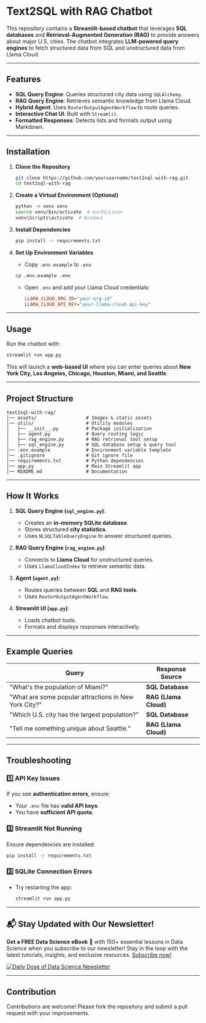 # Text2SQL with RAG Chatbot

This repository contains a **Streamlit-based chatbot** that leverages **SQL databases** and **Retrieval-Augmented Generation (RAG)** to provide answers about major U.S. cities. The chatbot integrates **LLM-powered query engines** to fetch structured data from SQL and unstructured data from Llama Cloud.

---

## **Features**
- **SQL Query Engine**: Queries structured city data using `SQLAlchemy`.
- **RAG Query Engine**: Retrieves semantic knowledge from Llama Cloud.
- **Hybrid Agent**: Uses `RouterOutputAgentWorkflow` to route queries.
- **Interactive Chat UI**: Built with `Streamlit`.
- **Formatted Responses**: Detects lists and formats output using Markdown.

---

## **Installation**

1. **Clone the Repository**
   ```bash
   git clone https://github.com/yourusername/text2sql-with-rag.git
   cd text2sql-with-rag
   ```

2. **Create a Virtual Environment (Optional)**
   ```bash
   python -m venv venv
   source venv/bin/activate  # macOS/Linux
   venv\Scripts\activate  # Windows
   ```

3. **Install Dependencies**
   ```bash
   pip install -r requirements.txt
   ```

4. **Set Up Environment Variables**
   - Copy `.env.example` to `.env`
   ```bash
   cp .env.example .env
   ```
   - Open `.env` and add your Llama Cloud credentials:
     ```ini
     LLAMA_CLOUD_ORG_ID="your-org-id"
     LLAMA_CLOUD_API_KEY="your-llama-cloud-api-key"
     ```

---

## **Usage**
Run the chatbot with:
```bash
streamlit run app.py
```
This will launch a **web-based UI** where you can enter queries about **New York City, Los Angeles, Chicago, Houston, Miami, and Seattle**.

---

## **Project Structure**
```
text2sql-with-rag/
│── assets/                  # Images & static assets
│── utils/                   # Utility modules
│   ├── __init__.py          # Package initialization
│   ├── agent.py             # Query routing logic
│   ├── rag_engine.py        # RAG retrieval tool setup
│   ├── sql_engine.py        # SQL database setup & query tool
│── .env.example             # Environment variable template
│── .gitignore               # Git ignore file
│── requirements.txt         # Python dependencies
│── app.py                   # Main Streamlit app
│── README.md                # Documentation
```

---

## **How It Works**
1. **SQL Query Engine (`sql_engine.py`)**:
   - Creates an **in-memory SQLite database**.
   - Stores structured **city statistics**.
   - Uses `NLSQLTableQueryEngine` to answer structured queries.

2. **RAG Query Engine (`rag_engine.py`)**:
   - Connects to **Llama Cloud** for unstructured queries.
   - Uses `LlamaCloudIndex` to retrieve semantic data.

3. **Agent (`agent.py`)**:
   - Routes queries between **SQL** and **RAG tools**.
   - Uses `RouterOutputAgentWorkflow`.

4. **Streamlit UI (`app.py`)**:
   - Loads chatbot tools.
   - Formats and displays responses interactively.

---

## **Example Queries**
| Query                        | Response Source  |
|------------------------------|-----------------|
| "What's the population of Miami?" | **SQL Database** |
| "What are some popular attractions in New York City?" | **RAG (Llama Cloud)** |
| "Which U.S. city has the largest population?" | **SQL Database** |
| "Tell me something unique about Seattle." | **RAG (Llama Cloud)** |

---

## **Troubleshooting**
### 1️⃣ API Key Issues
If you see **authentication errors**, ensure:
- Your `.env` file has **valid API keys**.
- You have **sufficient API quota**.

### 2️⃣ Streamlit Not Running
Ensure dependencies are installed:
```bash
pip install -r requirements.txt
```

### 3️⃣ SQLite Connection Errors
- Try restarting the app:  
  ```bash
  streamlit run app.py
  ```

---

## 📬 Stay Updated with Our Newsletter!
**Get a FREE Data Science eBook** 📖 with 150+ essential lessons in Data Science when you subscribe to our newsletter! Stay in the loop with the latest tutorials, insights, and exclusive resources. [Subscribe now!](https://join.dailydoseofds.com)

[![Daily Dose of Data Science Newsletter](https://github.com/patchy631/ai-engineering/blob/main/resources/join_ddods.png)](https://join.dailydoseofds.com)

---

## Contribution

Contributions are welcome! Please fork the repository and submit a pull request with your improvements.